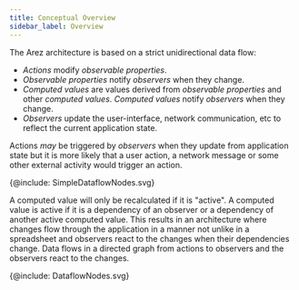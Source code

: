 ```yaml
---
title: Conceptual Overview
sidebar_label: Overview
---
```


The Arez architecture is based on a strict unidirectional data flow:

* _Actions_ modify _observable properties_.
* _Observable properties_ notify _observers_ when they change.
* _Computed values_ are values derived from _observable properties_ and other _computed values_. _Computed values_
  notify _observers_ when they change.
* _Observers_ update the user-interface, network communication, etc to reflect the current application state.

Actions _may_ be triggered by _observers_ when they update from application state but it is more likely that a
user action, a network message or some other external activity would trigger an action.

<div class="svg-figure">

{@include: SimpleDataflowNodes.svg}

</div>

A computed value will only be recalculated if it is "active". A computed value is active if it is a dependency
of an observer or a dependency of another active computed value. This results in an architecture where changes
flow through the application in a manner not unlike in a spreadsheet and observers react to the changes when
their dependencies change. Data flows in a directed graph from actions to observers and the observers react
to the changes.

<div class="svg-figure">

{@include: DataflowNodes.svg}

</div>
